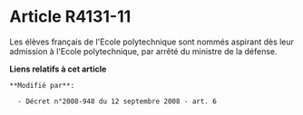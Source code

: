 # Article R4131-11

Les élèves français de l'Ecole polytechnique sont nommés aspirant dès leur admission à l'Ecole polytechnique, par arrêté du
ministre de la défense.

**Liens relatifs à cet article**

	**Modifié par**:

	  - Décret n°2008-948 du 12 septembre 2008 - art. 6

